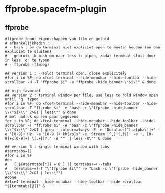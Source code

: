 # ffprobe.spacefm-plugin
## ffprobe
    
    #ffprobe toont eigenschappen van film en geluid
    # afhankelijkheden : 
    # - bash : om de terminal niet expliciet open te moeten houden (en dan expliciet te sluiten)
    # 	gebruik ik bash om naar less te pipen, zodat terminal sluit door in less 'q' te typen
    # - ffprobe (ffmpeg)
    
    ## version 1 : -H(old) terminal open, close explicitely
    #for i in %F; do xfce4-terminal --hide-menubar --hide-toolbar --hide-scrollbar -H -T "ffprobe $i" -e "ffprobe -hide_banner \"$i\"" & done
    
    ## mijn favoriet
    ## version 2 : terminal window per file, use less to hold window open until 'q' typed
    #for i in %F; do xfce4-terminal --hide-menubar --hide-toolbar --hide-scrollbar -T "ffprobe $i" -e "bash -c \"ffprobe -hide_banner \\\"$i\\\" 2>&1 | less\"" & done
    # met nadruk op een paar gegevens
    for i in %F; do xfce4-terminal --hide-menubar --hide-toolbar --hide-scrollbar -T "ffprobe $i" -e "bash -c \"ffprobe -hide_banner \\\"$i\\\" 2>&1 | grep --colour=always -E -e 'Duration[^[:alpha:]]+' -e '[0-9]+ Hz' -e '[0-9.]+ kb[/p]s' -e 'Stream [^,]+(,|$)' -e ', [0-9]+x[0-9]+( \[.+])?,' -e '^' | less -R\"" & done
    
    ## version 3 : single terminal window with tabs
    #termtabs=()
    #for i in %F
    #do
    #	[ ${#termtabs[*]} = 0 ] || termtabs+=(--tab)
    #	termtabs+=(-T "\"ffprobe $i\"" -e "bash -c \"ffprobe -hide_banner \\\"$i\\\" 2>&1 | less\"")
    #done
    #xfce4-terminal --hide-menubar --hide-toolbar --hide-scrollbar "${termtabs[@]}" &
    
    
